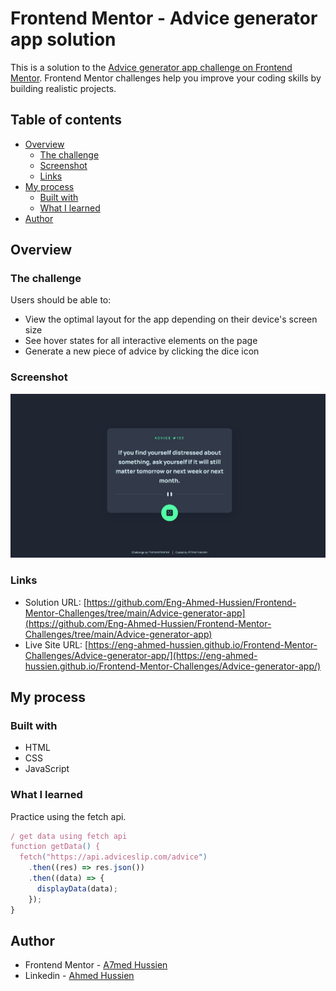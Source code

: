 # Frontend Mentor - Advice generator app solution

This is a solution to the [Advice generator app challenge on Frontend Mentor](https://www.frontendmentor.io/challenges/advice-generator-app-QdUG-13db). Frontend Mentor challenges help you improve your coding skills by building realistic projects.

## Table of contents

- [Overview](#overview)
  - [The challenge](#the-challenge)
  - [Screenshot](#screenshot)
  - [Links](#links)
- [My process](#my-process)
  - [Built with](#built-with)
  - [What I learned](#what-i-learned)
- [Author](#author)

## Overview

### The challenge

Users should be able to:

- View the optimal layout for the app depending on their device's screen size
- See hover states for all interactive elements on the page
- Generate a new piece of advice by clicking the dice icon

### Screenshot

![Screenshot](./assets/images/Screenshot.jpeG)

### Links

- Solution URL: [https://github.com/Eng-Ahmed-Hussien/Frontend-Mentor-Challenges/tree/main/Advice-generator-app](https://github.com/Eng-Ahmed-Hussien/Frontend-Mentor-Challenges/tree/main/Advice-generator-app)
- Live Site URL: [https://eng-ahmed-hussien.github.io/Frontend-Mentor-Challenges/Advice-generator-app/](https://eng-ahmed-hussien.github.io/Frontend-Mentor-Challenges/Advice-generator-app/)

## My process

### Built with

- HTML
- CSS
- JavaScript

### What I learned

Practice using the fetch api.

```js
/ get data using fetch api
function getData() {
  fetch("https://api.adviceslip.com/advice")
    .then((res) => res.json())
    .then((data) => {
      displayData(data);
    });
}
```

## Author

- Frontend Mentor - [A7med Hussien](https://www.frontendmentor.io/profile/Eng-Ahmed-Hussien)
- Linkedin - [Ahmed Hussien](https://www.linkedin.com/in/ahmed-hussien-front-end-developer/)
